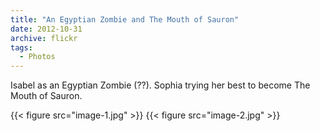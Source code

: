 ```yaml
---
title: "An Egyptian Zombie and The Mouth of Sauron"
date: 2012-10-31
archive: flickr
tags: 
  - Photos
---
```


Isabel as an Egyptian Zombie (??). Sophia trying her best to become The Mouth of Sauron.

{{< figure src="image-1.jpg" >}}
{{< figure src="image-2.jpg" >}}
